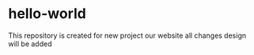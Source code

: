 # hello-world

This repository is created for new project our website
all changes design will be added
